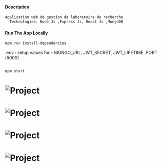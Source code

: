 
#### Description 

```sh
Application web de gestion de laboratoire de recherche
  Technologies: Node Js ,Express Js, React Js ,MongoDB
```
#### Run The App Locally
```sh
npm run install-dependencies
```

 .env : setup values for - MONGO_URL, JWT_SECRET, JWT_LIFETIME ,PORT (5000)

```sh

npm start

```
# ![Project](https://github.com/fatmakhlif/Laby-MERN/blob/main/4.jpg)
# ![Project](https://github.com/fatmakhlif/Laby-MERN/blob/main/2.jpg)
# ![Project](https://github.com/fatmakhlif/Laby-MERN/blob/main/3.jpg)
# ![Project](https://github.com/fatmakhlif/Laby-MERN/blob/main/1.jpg)



